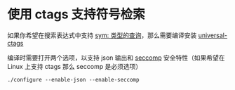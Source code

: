 使用 ctags 支持符号检索
======

如果你希望在搜索表达式中支持 [sym: 类型的查询](/doc/query.md)，那么需要编译安装 [universal-ctags](https://github.com/universal-ctags/ctags)

编译时需要打开两个选项，以支持 json 输出和 [seccomp](https://en.wikipedia.org/wiki/Seccomp) 安全特性（如果希望在 Linux 上支持 ctags 那么 seccomp 是必须选项）

```
./configure --enable-json --enable-seccomp
```
